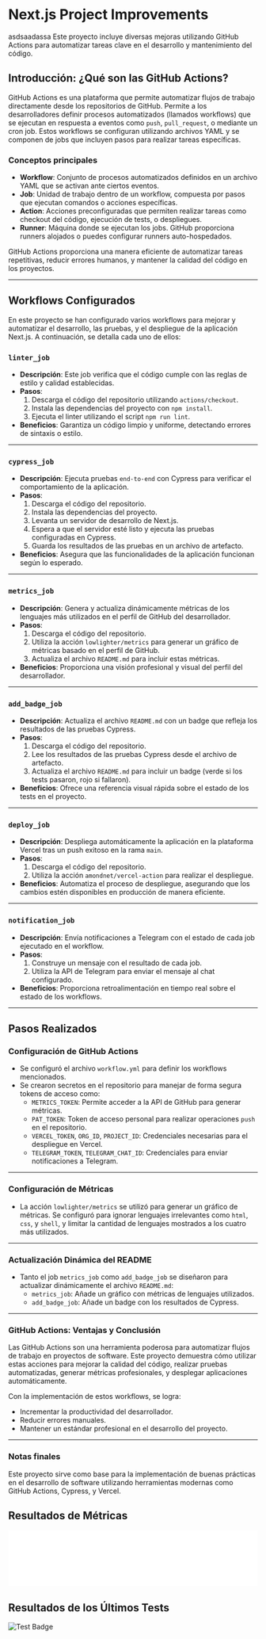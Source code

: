 # Next.js Project Improvements
asdsaadassa
Este proyecto incluye diversas mejoras utilizando GitHub Actions para automatizar tareas clave en el desarrollo y mantenimiento del código.

## Introducción: ¿Qué son las GitHub Actions?

GitHub Actions es una plataforma que permite automatizar flujos de trabajo directamente desde los repositorios de GitHub. Permite a los desarrolladores definir procesos automatizados (llamados workflows) que se ejecutan en respuesta a eventos como `push`, `pull_request`, o mediante un cron job. Estos workflows se configuran utilizando archivos YAML y se componen de jobs que incluyen pasos para realizar tareas específicas.

### Conceptos principales

- **Workflow**: Conjunto de procesos automatizados definidos en un archivo YAML que se activan ante ciertos eventos.
- **Job**: Unidad de trabajo dentro de un workflow, compuesta por pasos que ejecutan comandos o acciones específicas.
- **Action**: Acciones preconfiguradas que permiten realizar tareas como checkout del código, ejecución de tests, o despliegues.
- **Runner**: Máquina donde se ejecutan los jobs. GitHub proporciona runners alojados o puedes configurar runners auto-hospedados.

GitHub Actions proporciona una manera eficiente de automatizar tareas repetitivas, reducir errores humanos, y mantener la calidad del código en los proyectos.

---

## Workflows Configurados

En este proyecto se han configurado varios workflows para mejorar y automatizar el desarrollo, las pruebas, y el despliegue de la aplicación Next.js. A continuación, se detalla cada uno de ellos:

### `linter_job`

- **Descripción**: Este job verifica que el código cumple con las reglas de estilo y calidad establecidas.
- **Pasos**:
  1. Descarga el código del repositorio utilizando `actions/checkout`.
  2. Instala las dependencias del proyecto con `npm install`.
  3. Ejecuta el linter utilizando el script `npm run lint`.
- **Beneficios**: Garantiza un código limpio y uniforme, detectando errores de sintaxis o estilo.

---

### `cypress_job`

- **Descripción**: Ejecuta pruebas `end-to-end` con Cypress para verificar el comportamiento de la aplicación.
- **Pasos**:
  1. Descarga el código del repositorio.
  2. Instala las dependencias del proyecto.
  3. Levanta un servidor de desarrollo de Next.js.
  4. Espera a que el servidor esté listo y ejecuta las pruebas configuradas en Cypress.
  5. Guarda los resultados de las pruebas en un archivo de artefacto.
- **Beneficios**: Asegura que las funcionalidades de la aplicación funcionan según lo esperado.

---

### `metrics_job`

- **Descripción**: Genera y actualiza dinámicamente métricas de los lenguajes más utilizados en el perfil de GitHub del desarrollador.
- **Pasos**:
  1. Descarga el código del repositorio.
  2. Utiliza la acción `lowlighter/metrics` para generar un gráfico de métricas basado en el perfil de GitHub.
  3. Actualiza el archivo `README.md` para incluir estas métricas.
- **Beneficios**: Proporciona una visión profesional y visual del perfil del desarrollador.

---

### `add_badge_job`

- **Descripción**: Actualiza el archivo `README.md` con un badge que refleja los resultados de las pruebas Cypress.
- **Pasos**:
  1. Descarga el código del repositorio.
  2. Lee los resultados de las pruebas Cypress desde el archivo de artefacto.
  3. Actualiza el archivo `README.md` para incluir un badge (verde si los tests pasaron, rojo si fallaron).
- **Beneficios**: Ofrece una referencia visual rápida sobre el estado de los tests en el proyecto.

---

### `deploy_job`

- **Descripción**: Despliega automáticamente la aplicación en la plataforma Vercel tras un push exitoso en la rama `main`.
- **Pasos**:
  1. Descarga el código del repositorio.
  2. Utiliza la acción `amondnet/vercel-action` para realizar el despliegue.
- **Beneficios**: Automatiza el proceso de despliegue, asegurando que los cambios estén disponibles en producción de manera eficiente.

---

### `notification_job`

- **Descripción**: Envía notificaciones a Telegram con el estado de cada job ejecutado en el workflow.
- **Pasos**:
  1. Construye un mensaje con el resultado de cada job.
  2. Utiliza la API de Telegram para enviar el mensaje al chat configurado.
- **Beneficios**: Proporciona retroalimentación en tiempo real sobre el estado de los workflows.

---

## Pasos Realizados

### Configuración de GitHub Actions

- Se configuró el archivo `workflow.yml` para definir los workflows mencionados.
- Se crearon secretos en el repositorio para manejar de forma segura tokens de acceso como:
  - `METRICS_TOKEN`: Permite acceder a la API de GitHub para generar métricas.
  - `PAT_TOKEN`: Token de acceso personal para realizar operaciones `push` en el repositorio.
  - `VERCEL_TOKEN`, `ORG_ID`, `PROJECT_ID`: Credenciales necesarias para el despliegue en Vercel.
  - `TELEGRAM_TOKEN`, `TELEGRAM_CHAT_ID`: Credenciales para enviar notificaciones a Telegram.

---

### Configuración de Métricas

- La acción `lowlighter/metrics` se utilizó para generar un gráfico de métricas. Se configuró para ignorar lenguajes irrelevantes como `html`, `css`, y `shell`, y limitar la cantidad de lenguajes mostrados a los cuatro más utilizados.

---

### Actualización Dinámica del README

- Tanto el job `metrics_job` como `add_badge_job` se diseñaron para actualizar dinámicamente el archivo `README.md`:
  - `metrics_job`: Añade un gráfico con métricas de lenguajes utilizados.
  - `add_badge_job`: Añade un badge con los resultados de Cypress.

---

### GitHub Actions: Ventajas y Conclusión

Las GitHub Actions son una herramienta poderosa para automatizar flujos de trabajo en proyectos de software. Este proyecto demuestra cómo utilizar estas acciones para mejorar la calidad del código, realizar pruebas automatizadas, generar métricas profesionales, y desplegar aplicaciones automáticamente.

Con la implementación de estos workflows, se logra:
- Incrementar la productividad del desarrollador.
- Reducir errores manuales.
- Mantener un estándar profesional en el desarrollo del proyecto.

---

### Notas finales

Este proyecto sirve como base para la implementación de buenas prácticas en el desarrollo de software utilizando herramientas modernas como GitHub Actions, Cypress, y Vercel.

## Resultados de Métricas

![Metrics](github-metrics.svg)

## Resultados de los Últimos Tests
![Test Badge](https://img.shields.io/badge/tested%20with-Cypress-04C38E.svg)


